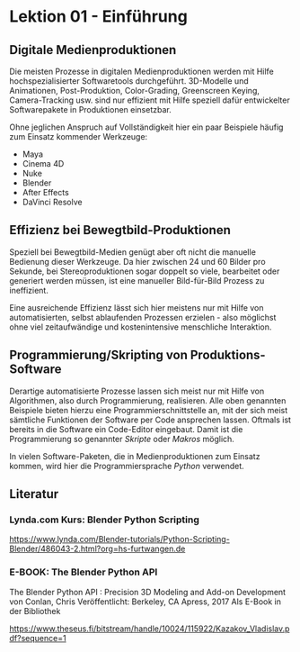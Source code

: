 # Lektion 01 - Einführung

## Digitale Medienproduktionen
Die meisten Prozesse in digitalen Medienproduktionen werden mit Hilfe hochspezialisierter Softwaretools durchgeführt. 3D-Modelle und Animationen, Post-Produktion, Color-Grading, Greenscreen Keying, Camera-Tracking usw. sind nur effizient mit Hilfe speziell dafür entwickelter Softwarepakete in Produktionen einsetzbar. 

Ohne jeglichen Anspruch auf Vollständigkeit hier ein paar Beispiele häufig zum Einsatz kommender Werkzeuge:

- Maya
- Cinema 4D
- Nuke
- Blender
- After Effects
- DaVinci Resolve


## Effizienz bei Bewegtbild-Produktionen
Speziell bei Bewegtbild-Medien genügt aber oft nicht die manuelle Bedienung dieser Werkzeuge. Da hier zwischen 24 und 60 Bilder pro Sekunde, bei Stereoproduktionen sogar doppelt so viele, bearbeitet oder generiert werden müssen, ist eine manueller Bild-für-Bild Prozess zu ineffizient.

Eine ausreichende Effizienz lässt sich hier meistens nur mit Hilfe von automatisierten, selbst ablaufenden Prozessen erzielen - also möglichst ohne viel zeitaufwändige und kostenintensive menschliche Interaktion.

## Programmierung/Skripting von Produktions-Software
Derartige automatisierte Prozesse lassen sich meist nur mit Hilfe von Algorithmen, also durch Programmierung, realisieren. Alle oben genannten Beispiele bieten hierzu eine Programmierschnittstelle an, mit der sich meist sämtliche Funktionen der Software per Code ansprechen lassen. Oftmals ist bereits in die Software ein Code-Editor eingebaut. Damit ist die Programmierung so genannter  _Skripte_ oder _Makros_ möglich.

In vielen Software-Paketen, die in Medienproduktionen zum Einsatz kommen, wird hier die Programmiersprache _Python_ verwendet. 


## Literatur

### Lynda.com Kurs: Blender Python Scripting

https://www.lynda.com/Blender-tutorials/Python-Scripting-Blender/486043-2.html?org=hs-furtwangen.de


### E-BOOK: The Blender Python API

The Blender Python API : Precision 3D Modeling and Add-on Development 
von Conlan, Chris 
Veröffentlicht: Berkeley, CA Apress, 2017
Als E-Book in der Bibliothek

https://www.theseus.fi/bitstream/handle/10024/115922/Kazakov_Vladislav.pdf?sequence=1




